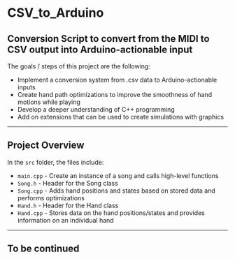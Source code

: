 # CSV_to_Arduino
Conversion Script to convert from the MIDI to CSV output into Arduino-actionable input
---
The goals / steps of this project are the following:
* Implement a conversion system from .csv data to Arduino-actionable inputs
* Create hand path optimizations to improve the smoothness of hand motions while playing
* Develop a deeper understanding of C++ programming
* Add on extensions that can be used to create simulations with graphics

---
## Project Overview

In the `src` folder, the files include:
* `main.cpp` - Create an instance of a song and calls high-level functions
* `Song.h` - Header for the Song class
* `Song.cpp` - Adds hand positions and states based on stored data and performs optimizations
* `Hand.h` - Header for the Hand class
* `Hand.cpp` - Stores data on the hand positions/states and provides information on an individual hand

---
## To be continued
